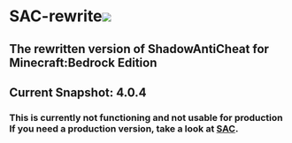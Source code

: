 # SAC-rewrite[![](https://img.shields.io/github/license/DarkWav/SAC-rewrite.svg?label=License)](https://github.com/DarkWav/SAC-rewrite/blob/master/LICENSE)
## The rewritten version of ShadowAntiCheat for Minecraft:Bedrock Edition
## Current Snapshot: 4.0.4
### This is currently not functioning and not usable for production<br>If you need a production version, take a look at [SAC](https://github.com/DarkWav/SAC).
